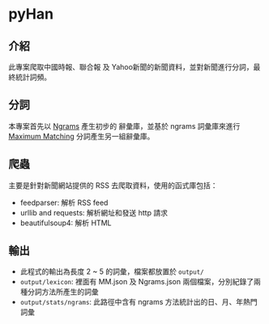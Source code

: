 # pyHan

## 介紹
此專案爬取中國時報、聯合報 及 Yahoo新聞的新聞資料，並對新聞進行分詞，最終統計詞頻。

## 分詞
本專案首先以 [Ngrams](https://ai.googleblog.com/2006/08/all-our-n-gram-are-belong-to-you.html) 產生初步的
辭彙庫，並基於 ngrams 詞彙庫來進行 [Maximum Matching](http://www.52nlp.cn/maximum-matching-method-of-chinese-word-segmentation) 
分詞產生另一組辭彙庫。

## 爬蟲
主要是針對新聞網站提供的 RSS 去爬取資料，使用的函式庫包括：

- feedparser: 解析 RSS feed
- urllib and requests: 解析網址和發送 http 請求
- beautifulsoup4: 解析 HTML

## 輸出
- 此程式的輸出為長度 2 ~ 5 的詞彙，檔案都放置於 `output/`
- `output/lexicon`: 裡面有 MM.json 及 Ngrams.json 兩個檔案，分別紀錄了兩種分詞方法所產生的詞彙
- `output/stats/ngrams`: 此路徑中含有 ngrams 方法統計出的日、月、年熱門詞彙
